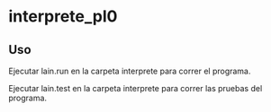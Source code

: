 # interprete_pl0

## Uso

Ejecutar lain.run en la carpeta interprete para correr el programa.

Ejecutar lain.test en la carpeta interprete para correr las pruebas del programa.